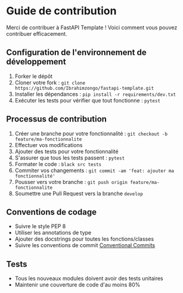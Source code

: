 # Guide de contribution

Merci de contribuer à FastAPI Template ! Voici comment vous pouvez contribuer efficacement.

## Configuration de l'environnement de développement

1. Forker le dépôt
2. Cloner votre fork : `git clone https://github.com/Ibrahimzongo/fastapi-template.git`
3. Installer les dépendances : `pip install -r requirements/dev.txt`
4. Exécuter les tests pour vérifier que tout fonctionne : `pytest`

## Processus de contribution

1. Créer une branche pour votre fonctionnalité : `git checkout -b feature/ma-fonctionnalite`
2. Effectuer vos modifications
3. Ajouter des tests pour votre fonctionnalité
4. S'assurer que tous les tests passent : `pytest`
5. Formater le code : `black src tests`
6. Commiter vos changements : `git commit -am 'feat: ajouter ma fonctionnalité'`
7. Pousser vers votre branche : `git push origin feature/ma-fonctionnalite`
8. Soumettre une Pull Request vers la branche `develop`

## Conventions de codage

- Suivre le style PEP 8
- Utiliser les annotations de type
- Ajouter des docstrings pour toutes les fonctions/classes
- Suivre les conventions de commit [Conventional Commits](https://www.conventionalcommits.org/)

## Tests

- Tous les nouveaux modules doivent avoir des tests unitaires
- Maintenir une couverture de code d'au moins 80%